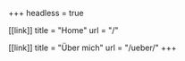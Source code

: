+++
headless = true

[[link]]
title = "Home"
url = "/"

[[link]]
title = "Über mich"
url = "/ueber/"
+++

